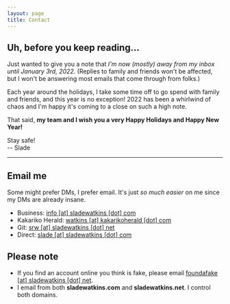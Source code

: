 ```yaml
---
layout: page
title: Contact
---
```


## Uh, before you keep reading...
Just wanted to give you a note that *I'm now (mostly) away from my inbox until January 3rd, 2022*. (Replies to family and friends won't be affected, but I won't be answering most emails that come through from folks.) 

Each year around the holidays, I take some time off to go spend with family and friends, and this year is no exception! 2022 has been a whirlwind of chaos and I'm happy it's coming to a close on such a high note.

That said, **my team and I wish you a very Happy Holidays and Happy New Year!** 

Stay safe!  
-- Slade  

***

## Email me
Some might prefer DMs, I prefer email. It's just *so much easier* on me since my DMs are already insane.

- Business: [info [at] sladewatkins [dot] com](mailto:info@sladewatkins.com)
- Kakariko Herald: [watkins [at] kakarikoherald [dot] com](mailto:watkins@kakarikoherald.com)
- Git: [srw [at] sladewatkins [dot] net](mailto:srw@sladewatkins.net)
- Direct: [slade [at] sladewatkins [dot] com](mailto:slade@sladewatkins.com)

## Please note
- If you find an account online you think is fake, please email [foundafake [at] sladewatkins [dot] net](mailto:foundafake@sladewatkins.net).
- I email from both **sladewatkins.com** and **sladewatkins.net**. I control both domains.
